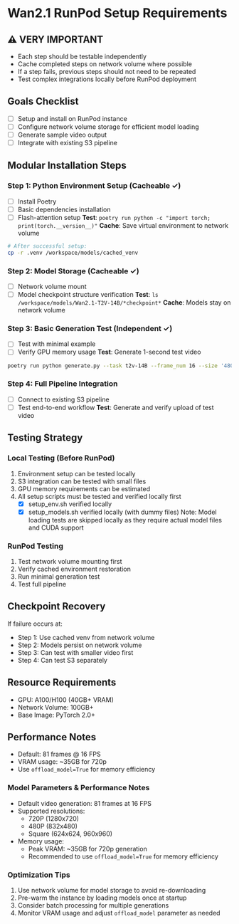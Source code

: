 # Wan2.1 RunPod Setup Requirements

## ⚠️ VERY IMPORTANT
- Each step should be testable independently
- Cache completed steps on network volume where possible
- If a step fails, previous steps should not need to be repeated
- Test complex integrations locally before RunPod deployment

## Goals Checklist
- [ ] Setup and install on RunPod instance
- [ ] Configure network volume storage for efficient model loading
- [ ] Generate sample video output
- [ ] Integrate with existing S3 pipeline

## Modular Installation Steps

### Step 1: Python Environment Setup (Cacheable ✓)
- [ ] Install Poetry
- [ ] Basic dependencies installation
- [ ] Flash-attention setup
**Test**: `poetry run python -c "import torch; print(torch.__version__)"` 
**Cache**: Save virtual environment to network volume
```bash
# After successful setup:
cp -r .venv /workspace/models/cached_venv
```

### Step 2: Model Storage (Cacheable ✓)
- [ ] Network volume mount
- [ ] Model checkpoint structure verification
**Test**: `ls /workspace/models/Wan2.1-T2V-14B/*checkpoint*`
**Cache**: Models stay on network volume

### Step 3: Basic Generation Test (Independent ✓)
- [ ] Test with minimal example
- [ ] Verify GPU memory usage
**Test**: Generate 1-second test video
```bash
poetry run python generate.py --task t2v-14B --frame_num 16 --size '480x832'
```

### Step 4: Full Pipeline Integration
- [ ] Connect to existing S3 pipeline
- [ ] Test end-to-end workflow
**Test**: Generate and verify upload of test video

## Testing Strategy

### Local Testing (Before RunPod)
1. Environment setup can be tested locally
2. S3 integration can be tested with small files
3. GPU memory requirements can be estimated
4. All setup scripts must be tested and verified locally first
   - [x] setup_env.sh verified locally
   - [x] setup_models.sh verified locally (with dummy files)
   Note: Model loading tests are skipped locally as they require actual model files and CUDA support

### RunPod Testing
1. Test network volume mounting first
2. Verify cached environment restoration
3. Run minimal generation test
4. Test full pipeline

## Checkpoint Recovery
If failure occurs at:
- Step 1: Use cached venv from network volume
- Step 2: Models persist on network volume
- Step 3: Can test with smaller video first
- Step 4: Can test S3 separately

## Resource Requirements
- GPU: A100/H100 (40GB+ VRAM)
- Network Volume: 100GB+
- Base Image: PyTorch 2.0+

## Performance Notes
- Default: 81 frames @ 16 FPS
- VRAM usage: ~35GB for 720p
- Use `offload_model=True` for memory efficiency

### Model Parameters & Performance Notes
- Default video generation: 81 frames at 16 FPS
- Supported resolutions: 
  - 720P (1280x720)
  - 480P (832x480)
  - Square (624x624, 960x960)
- Memory usage:
  - Peak VRAM: ~35GB for 720p generation
  - Recommended to use `offload_model=True` for memory efficiency

### Optimization Tips
1. Use network volume for model storage to avoid re-downloading
2. Pre-warm the instance by loading models once at startup
3. Consider batch processing for multiple generations
4. Monitor VRAM usage and adjust `offload_model` parameter as needed 